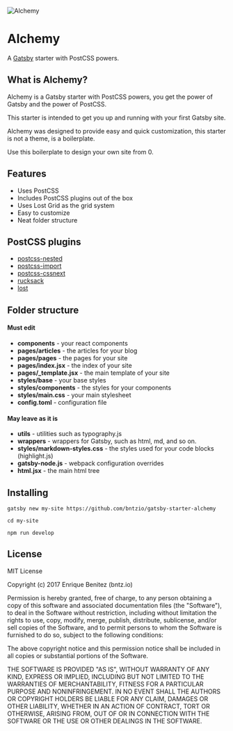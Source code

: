 ![Alchemy](https://cl.ly/jmH1/alchemy-logo.png)

# Alchemy
A [Gatsby](https://github.com/gatsbyjs/gatsby) starter with PostCSS powers.

## What is Alchemy?
Alchemy is a Gatsby starter with PostCSS powers, you get the power of Gatsby and the power of PostCSS.

This starter is intended to get you up and running with your first Gatsby site.

Alchemy was designed to provide easy and quick customization, this starter is not a theme, is a boilerplate.

Use this boilerplate to design your own site from 0.

## Features
- Uses PostCSS
- Includes PostCSS plugins out of the box
- Uses Lost Grid as the grid system
- Easy to customize
- Neat folder structure

## PostCSS plugins
- [postcss-nested](https://github.com/postcss/postcss-nested)
- [postcss-import](https://github.com/postcss/postcss-import)
- [postcss-cssnext](https://github.com/MoOx/postcss-cssnext)
- [rucksack](https://github.com/simplaio/rucksack)
- [lost](https://github.com/peterramsing/lost)

## Folder structure
#### Must edit
- **components** - your react components
- **pages/articles** - the articles for your blog
- **pages/pages** - the pages for your site
- **pages/index.jsx** - the index of your site
- **pages/_template.jsx** - the main template of your site
- **styles/base** - your base styles
- **styles/components** - the styles for your components
- **styles/main.css** - your main stylesheet
- **config.toml** - configuration file

#### May leave as it is
- **utils** - utilities such as typography.js
- **wrappers** - wrappers for Gatsby, such as html, md, and so on.
- **styles/markdown-styles.css** - the styles used for your code blocks (highlight.js)
- **gatsby-node.js** - webpack configuration overrides
- **html.jsx** - the main html tree

## Installing
`gatsby new my-site https://github.com/bntzio/gatsby-starter-alchemy`

`cd my-site`

`npm run develop`

## License
MIT License

Copyright (c) 2017 Enrique Benitez (bntz.io)

Permission is hereby granted, free of charge, to any person obtaining a copy
of this software and associated documentation files (the "Software"), to deal
in the Software without restriction, including without limitation the rights
to use, copy, modify, merge, publish, distribute, sublicense, and/or sell
copies of the Software, and to permit persons to whom the Software is
furnished to do so, subject to the following conditions:

The above copyright notice and this permission notice shall be included in all
copies or substantial portions of the Software.

THE SOFTWARE IS PROVIDED "AS IS", WITHOUT WARRANTY OF ANY KIND, EXPRESS OR
IMPLIED, INCLUDING BUT NOT LIMITED TO THE WARRANTIES OF MERCHANTABILITY,
FITNESS FOR A PARTICULAR PURPOSE AND NONINFRINGEMENT. IN NO EVENT SHALL THE
AUTHORS OR COPYRIGHT HOLDERS BE LIABLE FOR ANY CLAIM, DAMAGES OR OTHER
LIABILITY, WHETHER IN AN ACTION OF CONTRACT, TORT OR OTHERWISE, ARISING FROM,
OUT OF OR IN CONNECTION WITH THE SOFTWARE OR THE USE OR OTHER DEALINGS IN THE
SOFTWARE.

